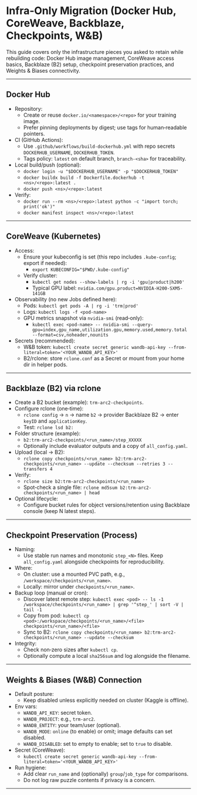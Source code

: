 # Infra‑Only Migration (Docker Hub, CoreWeave, Backblaze, Checkpoints, W&B)

This guide covers only the infrastructure pieces you asked to retain while rebuilding code: Docker Hub image management, CoreWeave access basics, Backblaze (B2) setup, checkpoint preservation practices, and Weights & Biases connectivity.

---

## Docker Hub

- Repository:
  - Create or reuse `docker.io/<namespace>/<repo>` for your training image.
  - Prefer pinning deployments by digest; use tags for human‑readable pointers.
- CI (GitHub Actions):
  - Use `.github/workflows/build-dockerhub.yml` with repo secrets `DOCKERHUB_USERNAME`, `DOCKERHUB_TOKEN`.
  - Tags policy: `latest` on default branch, `branch-<sha>` for traceability.
- Local build/push (optional):
  - `docker login -u "$DOCKERHUB_USERNAME" -p "$DOCKERHUB_TOKEN"`
  - `docker buildx build -f Dockerfile.dockerhub -t <ns>/<repo>:latest .`
  - `docker push <ns>/<repo>:latest`
- Verify:
  - `docker run --rm <ns>/<repo>:latest python -c "import torch; print('ok')"`
  - `docker manifest inspect <ns>/<repo>:latest`

---

## CoreWeave (Kubernetes)

- Access:
  - Ensure your kubeconfig is set (this repo includes `.kube-config`; export if needed):
    - `export KUBECONFIG="$PWD/.kube-config"`
  - Verify cluster:
    - `kubectl get nodes --show-labels | rg -i 'gpu|product|h200'`
    - Typical GPU label: `nvidia.com/gpu.product=NVIDIA-H200-SXM5-141GB`
- Observability (no new Jobs defined here):
  - Pods: `kubectl get pods -A | rg -i 'trm|prod'`
  - Logs: `kubectl logs -f <pod-name>`
  - GPU metrics snapshot via `nvidia-smi` (read‑only):
    - `kubectl exec <pod-name> -- nvidia-smi --query-gpu=index,gpu_name,utilization.gpu,memory.used,memory.total --format=csv,noheader,nounits`
- Secrets (recommended):
  - W&B token: `kubectl create secret generic wandb-api-key --from-literal=token='<YOUR_WANDB_API_KEY>'`
  - B2/rclone: store `rclone.conf` as a Secret or mount from your home dir in helper pods.

---

## Backblaze (B2) via rclone

- Create a B2 bucket (example): `trm-arc2-checkpoints`.
- Configure rclone (one‑time):
  - `rclone config` → `n` → name `b2` → provider Backblaze B2 → enter `keyID` and `applicationKey`.
  - Test: `rclone lsd b2:`
- Folder structure (example):
  - `b2:trm-arc2-checkpoints/<run_name>/step_XXXXX`
  - Optionally include evaluator outputs and a copy of `all_config.yaml`.
- Upload (local → B2):
  - `rclone copy checkpoints/<run_name> b2:trm-arc2-checkpoints/<run_name> --update --checksum --retries 3 --transfers 4`
- Verify:
  - `rclone size b2:trm-arc2-checkpoints/<run_name>`
  - Spot‑check a single file: `rclone md5sum b2:trm-arc2-checkpoints/<run_name> | head`
- Optional lifecycle:
  - Configure bucket rules for object versions/retention using Backblaze console (keep N latest steps). 

---

## Checkpoint Preservation (Process)

- Naming:
  - Use stable run names and monotonic `step_<N>` files. Keep `all_config.yaml` alongside checkpoints for reproducibility.
- Where:
  - On cluster: use a mounted PVC path, e.g., `/workspace/checkpoints/<run_name>`.
  - Locally: mirror under `checkpoints/<run_name>`.
- Backup loop (manual or cron):
  - Discover latest remote step: `kubectl exec <pod> -- ls -1 /workspace/checkpoints/<run_name> | grep '^step_' | sort -V | tail -1`
  - Copy from pod: `kubectl cp <pod>:/workspace/checkpoints/<run_name>/<file> checkpoints/<run_name>/<file>`
  - Sync to B2: `rclone copy checkpoints/<run_name> b2:trm-arc2-checkpoints/<run_name> --update --checksum`
- Integrity:
  - Check non‑zero sizes after `kubectl cp`.
  - Optionally compute a local `sha256sum` and log alongside the filename.

---

## Weights & Biases (W&B) Connection

- Default posture:
  - Keep disabled unless explicitly needed on cluster (Kaggle is offline).
- Env vars:
  - `WANDB_API_KEY`: secret token.
  - `WANDB_PROJECT`: e.g., `trm-arc2`.
  - `WANDB_ENTITY`: your team/user (optional).
  - `WANDB_MODE`: `online` (to enable) or omit; image defaults can set disabled.
  - `WANDB_DISABLED`: set to empty to enable; set to `true` to disable.
- Secret (CoreWeave):
  - `kubectl create secret generic wandb-api-key --from-literal=token='<YOUR_WANDB_API_KEY>'`
- Run hygiene:
  - Add clear `run_name` and (optionally) `group`/`job_type` for comparisons.
  - Do not log raw puzzle contents if privacy is a concern.

---

